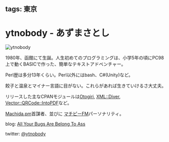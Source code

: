 tags: 東京
---
# ytnobody - あずまさとし

![ytnobody](http://ytnobody.net/impress/perlbeginners15/img/ytnobody_char.png)

1980年、函館にて生誕。人生初めてのプログラミングは、小学5年の頃にPC98上で動くBASICで作った、簡単なテキストアドベンチャー。

Perl歴は多分13年くらい。Perl以外にはbash、C#(Unity)など。

餃子と温泉とマイナー言語に目がない。これらがあれば生きていけるさ大丈夫。

リリースした主なCPANモジュールは[Otogiri](http://search.cpan.org/perldoc?Otogiri), [XML::Diver](http://search.cpan.org/perldoc?XML::Diver), [Vector::QRCode::IntoPDF](http://search.cpan.org/perldoc?Vector::QRCode::IntoPDF)など。

[Machida.pm](http://www.machidapm.org/)首謀者、並びに [マチピーFM](http://fm-machida-pm.blogspot.jp/)パーソナリティ。

blog: [All Your Bugs Are Belong To Ass](http://blog.ytnobody.net/)

twitter: [@ytnobody](https://twitter.com/ytnobody/)
